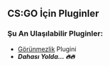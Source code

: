 ## CS:GO İçin Pluginler

### Şu An Ulaşılabilir Pluginler:

- [Görünmezlik](https://github.com/HestiaN/Csgo-Plugins/tree/master/Invisible) Plugini
- **_Dahası Yolda... 🔥🔥_**
